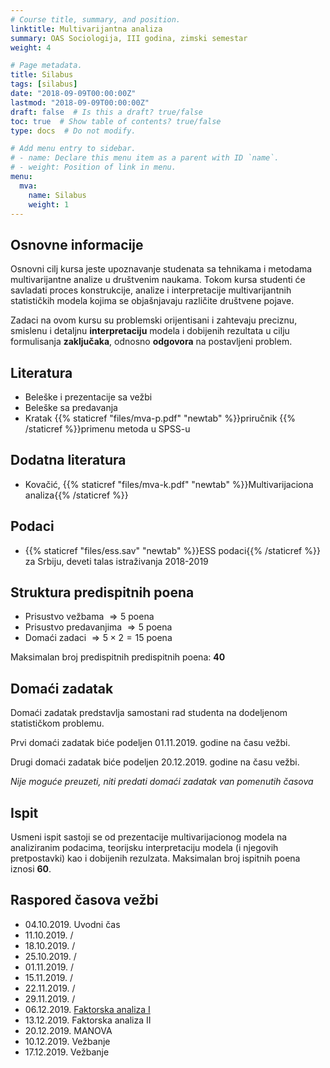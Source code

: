 ```yaml
---
# Course title, summary, and position.
linktitle: Multivarijantna analiza
summary: OAS Sociologija, III godina, zimski semestar
weight: 4

# Page metadata.
title: Silabus
tags: [silabus]
date: "2018-09-09T00:00:00Z"
lastmod: "2018-09-09T00:00:00Z"
draft: false  # Is this a draft? true/false
toc: true  # Show table of contents? true/false
type: docs  # Do not modify.

# Add menu entry to sidebar.
# - name: Declare this menu item as a parent with ID `name`.
# - weight: Position of link in menu.
menu:
  mva:
    name: Silabus
    weight: 1
---
```


## Osnovne informacije

Osnovni cilj kursa jeste upoznavanje studenata sa tehnikama i metodama multivarijantne analize u društvenim naukama. Tokom kursa studenti će savladati proces konstrukcije, analize i interpretacije multivarijantnih statističkih modela kojima se objašnjavaju različite društvene pojave.

Zadaci na ovom kursu su problemski orijentisani i zahtevaju preciznu, smislenu i detaljnu **interpretaciju** modela i dobijenih rezultata u cilju formulisanja **zaključaka**, odnosno **odgovora** na postavljeni problem.

## Literatura

- Beleške i prezentacije sa vežbi
- Beleške sa predavanja
- Kratak {{% staticref "files/mva-p.pdf" "newtab" %}}priručnik {{% /staticref %}}primenu metoda u SPSS-u

## Dodatna literatura

- Kovačić, {{% staticref "files/mva-k.pdf" "newtab" %}}Multivarijaciona analiza{{% /staticref %}}

## Podaci

- {{% staticref "files/ess.sav" "newtab" %}}ESS podaci{{% /staticref %}} za Srbiju, deveti talas istraživanja 2018-2019

## Struktura predispitnih poena

- Prisustvo vežbama $\Rightarrow 5$ poena
- Prisustvo predavanjima $\Rightarrow 5$ poena
- Domaći zadaci $\Rightarrow 5 \times 2 = 15$  poena

Maksimalan broj predispitnih predispitnih poena: **40**


## Domaći zadatak

Domaći zadatak predstavlja samostani rad studenta na dodeljenom statističkom problemu.

Prvi domaći zadatak biće podeljen 01.11.2019. godine na času vežbi.

Drugi domaći zadatak biće podeljen 20.12.2019. godine na času vežbi.

*Nije moguće preuzeti, niti predati domaći zadatak van pomenutih časova*

## Ispit

Usmeni ispit sastoji se od prezentacije multivarijacionog modela na analiziranim podacima, teorijsku interpretaciju modela (i njegovih pretpostavki) kao i dobijenih rezulzata. Maksimalan broj ispitnih poena iznosi **60**.


## Raspored časova vežbi

- 04.10.2019. Uvodni čas
- 11.10.2019. /
- 18.10.2019. /
- 25.10.2019. /
- 01.11.2019. /
- 15.11.2019. /
- 22.11.2019. /
- 29.11.2019. /
- 06.12.2019. [Faktorska analiza I](mva03.html)
- 13.12.2019. Faktorska analiza II
- 20.12.2019. MANOVA
- 10.12.2019. Vežbanje
- 17.12.2019. Vežbanje

